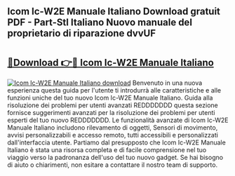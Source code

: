 ## Icom Ic-W2E Manuale Italiano Download gratuit PDF - Part-Stl Italiano Nuovo manuale del proprietario di riparazione dvvUF

# <h2><a href="http://dfbry1.blite.top/?on=Icom+Ic-W2E+Manuale+Italiano">🔗Download 👉🔴 Icom Ic-W2E Manuale Italiano</a></h2>

[![Icom Ic-W2E Manuale Italiano download](https://i.imgur.com/lujVjoI.png)](http://dfbry1.blite.top/?on=Icom+Ic-W2E+Manuale+Italiano)
Benvenuto in una nuova esperienza questa guida per l'utente ti introdurrà alle caratteristiche e alle funzioni uniche del tuo nuovo Icom Ic-W2E Manuale Italiano. Guida alla risoluzione dei problemi per utenti avanzati REDDDDDDD questa sezione fornisce suggerimenti avanzati per la risoluzione dei problemi per utenti esperti del tuo nuovo REDDDDDDD. Le funzionalità avanzate di Icom Ic-W2E Manuale Italiano includono rilevamento di oggetti, Sensori di movimento, avvisi personalizzabili e accesso remoto, tutti accessibili e personalizzati dall'interfaccia utente. Partiamo dal presupposto che Icom Ic-W2E Manuale Italiano è stata una risorsa completa e di facile comprensione nel tuo viaggio verso la padronanza dell'uso del tuo nuovo gadget. Se hai bisogno di aiuto o chiarimenti, non esitare a contattare il nostro team di supporto.
